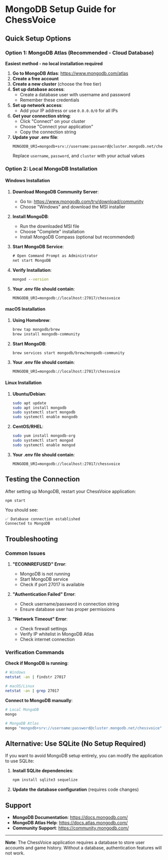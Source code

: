 # MongoDB Setup Guide for ChessVoice

## Quick Setup Options

### Option 1: MongoDB Atlas (Recommended - Cloud Database)

**Easiest method - no local installation required**

1. **Go to MongoDB Atlas**: https://www.mongodb.com/atlas
2. **Create a free account**
3. **Create a new cluster** (choose the free tier)
4. **Set up database access**:
   - Create a database user with username and password
   - Remember these credentials
5. **Set up network access**:
   - Add your IP address or use `0.0.0.0/0` for all IPs
6. **Get your connection string**:
   - Click "Connect" on your cluster
   - Choose "Connect your application"
   - Copy the connection string
7. **Update your .env file**:
   ```env
   MONGODB_URI=mongodb+srv://username:password@cluster.mongodb.net/chessvoice
   ```
   Replace `username`, `password`, and `cluster` with your actual values

### Option 2: Local MongoDB Installation

#### Windows Installation

1. **Download MongoDB Community Server**:
   - Go to: https://www.mongodb.com/try/download/community
   - Choose "Windows" and download the MSI installer

2. **Install MongoDB**:
   - Run the downloaded MSI file
   - Choose "Complete" installation
   - Install MongoDB Compass (optional but recommended)

3. **Start MongoDB Service**:
   ```cmd
   # Open Command Prompt as Administrator
   net start MongoDB
   ```

4. **Verify Installation**:
   ```cmd
   mongod --version
   ```

5. **Your .env file should contain**:
   ```env
   MONGODB_URI=mongodb://localhost:27017/chessvoice
   ```

#### macOS Installation

1. **Using Homebrew**:
   ```bash
   brew tap mongodb/brew
   brew install mongodb-community
   ```

2. **Start MongoDB**:
   ```bash
   brew services start mongodb/brew/mongodb-community
   ```

3. **Your .env file should contain**:
   ```env
   MONGODB_URI=mongodb://localhost:27017/chessvoice
   ```

#### Linux Installation

1. **Ubuntu/Debian**:
   ```bash
   sudo apt update
   sudo apt install mongodb
   sudo systemctl start mongodb
   sudo systemctl enable mongodb
   ```

2. **CentOS/RHEL**:
   ```bash
   sudo yum install mongodb-org
   sudo systemctl start mongod
   sudo systemctl enable mongod
   ```

3. **Your .env file should contain**:
   ```env
   MONGODB_URI=mongodb://localhost:27017/chessvoice
   ```

## Testing the Connection

After setting up MongoDB, restart your ChessVoice application:

```bash
npm start
```

You should see:
```
✅ Database connection established
Connected to MongoDB
```

## Troubleshooting

### Common Issues

1. **"ECONNREFUSED" Error**:
   - MongoDB is not running
   - Start MongoDB service
   - Check if port 27017 is available

2. **"Authentication Failed" Error**:
   - Check username/password in connection string
   - Ensure database user has proper permissions

3. **"Network Timeout" Error**:
   - Check firewall settings
   - Verify IP whitelist in MongoDB Atlas
   - Check internet connection

### Verification Commands

**Check if MongoDB is running**:
```bash
# Windows
netstat -an | findstr 27017

# macOS/Linux
netstat -an | grep 27017
```

**Connect to MongoDB manually**:
```bash
# Local MongoDB
mongo

# MongoDB Atlas
mongo "mongodb+srv://username:password@cluster.mongodb.net/chessvoice"
```

## Alternative: Use SQLite (No Setup Required)

If you want to avoid MongoDB setup entirely, you can modify the application to use SQLite:

1. **Install SQLite dependencies**:
   ```bash
   npm install sqlite3 sequelize
   ```

2. **Update the database configuration** (requires code changes)

## Support

- **MongoDB Documentation**: https://docs.mongodb.com/
- **MongoDB Atlas Help**: https://docs.atlas.mongodb.com/
- **Community Support**: https://community.mongodb.com/

---

**Note**: The ChessVoice application requires a database to store user accounts and game history. Without a database, authentication features will not work. 